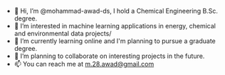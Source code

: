 - 👋 Hi, I’m @mohammad-awad-ds, I hold a Chemical Engineering B.Sc. degree.
- 👀 I’m interested in machine learning applications in energy, chemical and environmental data projects/
- 🌱 I’m currently learning online and I'm planning to pursue a graduate degree.
- 💞️ I’m planning to collaborate on interesting projects in the future.
- 📫 You can reach me at m.28.awad@gmail.com

<!---
mohammad-awad-ds/mohammad-awad-ds is a ✨ special ✨ repository because its `README.md` (this file) appears on your GitHub profile.
You can click the Preview link to take a look at your changes.
--->
